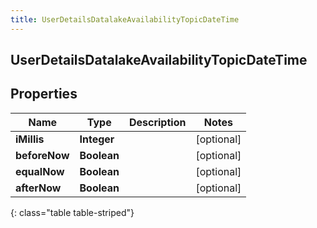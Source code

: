 ```yaml
---
title: UserDetailsDatalakeAvailabilityTopicDateTime
---
```

## UserDetailsDatalakeAvailabilityTopicDateTime


## Properties

| Name | Type | Description | Notes |
| ------------ | ------------- | ------------- | ------------- |
| **iMillis** | <!----><!---->**Integer**<!----> |  |  [optional] |
| **beforeNow** | <!----><!---->**Boolean**<!----> |  |  [optional] |
| **equalNow** | <!----><!---->**Boolean**<!----> |  |  [optional] |
| **afterNow** | <!----><!---->**Boolean**<!----> |  |  [optional] |
{: class="table table-striped"}



